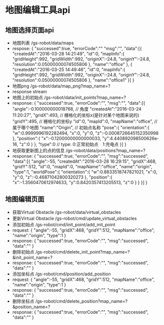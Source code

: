# 地图编辑工具api
## 地图选择页面api
- 地图列表 /gs-robot/data/maps
- respose:
    {
      "successed":true,
      "errorCode":""
      "msg":"",
      "data":[{
            "createdAt":"2016-03-28 14:21:49",
            "id":0,
            "mapInfo":{
                "gridHeight":992,
                "gridWidth":992,
                "originX":-24.8,
                "originY":-24.8,
                "resolution":0.05000000074505806
            },
            "name":"office"
        },
        {
            "createdAt":"2016-03-25 14:49:46",
            "id":0,
            "mapInfo":{
                "gridHeight":992,
                "gridWidth":992,
                "originX":-24.8,
                "originY":-24.8,
                "resolution":0.05000000074505806
            },
            "name":"office1"
        }]
    }
- 地图png /gs-robot/data/map_png?map_name=?
- response stream
- 地图上的初始点 /gs-robot/data/init_points?map_name=?
- response:
    {
      "successed":true,
      "errorCode":"",
      "msg":"",
      "data":[{
          "angle":-0.100000000018768,  // 角度
          "createdAt":"2016-03-24 11:20:27",
          "gridX":493,  // 栅格化的坐标x(是针对某个地图来说的)
          "gridY":495,  // 栅格化的坐标y
          "id":0,
          "mapId":0,
          "mapName":"office",   // 属于哪个地图
          "name":"Origin",      // 初始点名称
          "pose":{ 
              "orientation":{
                  "w":0.9999996192282494,
                  "x":0,
                  "y":0,
                  "z":-0.0008726645152350998
              },
              "position":{
                  "x":-0.12000000000000033,
                  "y":4.440892098500626e-16,
                  "z":0
              }
          },
          "type":0   // type: 0:正常初始点　1:充电点
        }]
    }
- 地获取更新图上的点的信息 /gs-robot/data/positions?map_name=?
- response:
    {
      "successed":true,
      "errorCode":"",
      "msg":"successed",
      "data":[{
                "angle":-55,
                "createdAt":"2016-03-28 16:29:15",
                "gridX":468,
                "gridY":512,
                "id":0,
                "mapId":0,
                "mapName":"office",
                "name":"origin",
                "type":1,
                "worldPose":{
                    "orientation":{
                        "w":0.8833518747821021,
                        "x":0,
                        "y":0,
                        "z":-0.46871042800320273
                    },
                    "position":{
                        "x":-1.3560470612974633,
                        "y":0.8420357413205513,
                        "z":0
                    }
                }
              }]
    }
## 地图编辑页面
- 获取Virtual Obstacle /gs-robot/data/virtual_obstacles
- 更新Virtual Obstacle /gs-robot/cmd/update_virtual_obstacles
- 添加初始点 /gs-robot/cmd/init_point/add_init_point
- request:
    {
      "angle":-55,
      "gridX":468,
      "gridY":512,
      "mapName":"office",
      "name":"origin",
      "type":1
    }
- response:
    {
      "successed":true,
      "errorCode":"",
      "msg":"successed",
      "data":""
    }
- 删除初始点 /gs-robot/cmd/delete_init_point?map_name=?&init_point_name=?
- response:
    {
      "successed":true,
      "errorCode":"",
      "msg":"successed",
      "data":""
    }
- 添加坐标点 /gs-robot/cmd/position/add_position
- request:
    {
      "angle":-55,
      "gridX":468,
      "gridY":512,
      "mapName":"office",
      "name":"origin",
      "type":1
    }
- response:
    {
      "successed":true,
      "errorCode":"",
      "msg":"successed",
      "data":""
    }
- 删除坐标点 /gs-robot/cmd/delete_position?map_name=?&position_name=?
- response:
    {
      "successed":true,
      "errorCode":"",
      "msg":"successed",
      "data":""
    }
